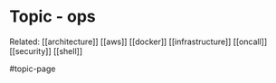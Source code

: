 # Topic - ops

Related:
[[architecture]]
[[aws]]
[[docker]]
[[infrastructure]]
[[oncall]]
[[security]]
[[shell]]

#topic-page 